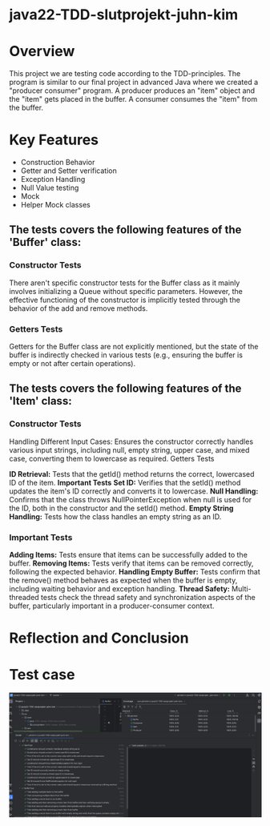 # java22-TDD-slutprojekt-juhn-kim

# Overview
This project we are testing code according to the TDD-principles. The program is similar to our final project in advanced Java where 
we created a "producer consumer" program. A producer produces an "item" object and the "item" gets placed in the buffer.
A consumer consumes the "item" from the buffer.

# Key Features
* Construction Behavior
* Getter and Setter verification 
* Exception Handling
* Null Value testing
* Mock
* Helper Mock classes

## The tests covers the following features of the 'Buffer' class:
### Constructor Tests
There aren't specific constructor tests for the Buffer class as it mainly involves initializing a
Queue<Item> without specific parameters. However, the effective functioning of the constructor is
implicitly tested through the behavior of the add and remove methods.

### Getters Tests
Getters for the Buffer class are not explicitly mentioned,
but the state of the buffer is indirectly checked in various tests (e.g., ensuring the buffer is empty
or not after certain operations). 


## The tests covers the following features of the 'Item' class:

### Constructor Tests
Handling Different Input Cases: Ensures the constructor correctly handles various input strings, including null, empty string, upper case, and mixed case, converting them to lowercase as required.
Getters Tests

**ID Retrieval:** Tests that the getId() method returns the correct, lowercased ID of the item.
**Important Tests**
**Set ID:** Verifies that the setId() method updates the item's ID correctly and converts it to lowercase.
**Null Handling:** Confirms that the class throws NullPointerException when null is used for the ID, both in the constructor and the setId() method.
**Empty String Handling:** Tests how the class handles an empty string as an ID.

### Important Tests
**Adding Items:** Tests ensure that items can be successfully added to the buffer.
**Removing Items:** Tests verify that items can be removed correctly, following the expected behavior.
**Handling Empty Buffer:** Tests confirm that the remove() method behaves as expected when the buffer is empty, including waiting behavior and exception handling.
**Thread Safety:** Multi-threaded tests check the thread safety and synchronization aspects of the buffer, particularly important in a producer-consumer context.

# Reflection and Conclusion


# Test case
![slutprojekt_test.png](slutprojekt_test.png)